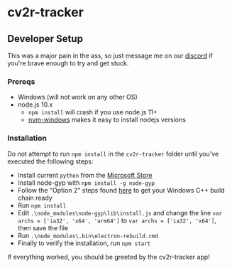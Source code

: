 # cv2r-tracker

## Developer Setup

This was a major pain in the ass, so just message me on our [discord](https://discord.gg/tuGjwHy) if you're brave enough to try and get stuck.

### Prereqs

* Windows (will not work on any other OS)
* node.js 10.x
	* `npm install` will crash if you use node.js 11+
	* [nvm-windows](https://github.com/coreybutler/nvm-windows) makes it easy to install nodejs versions

### Installation

Do not attempt to run `npm install` in the `cv2r-tracker` folder until you've executed the following steps:

* Install current `python` from the [Microsoft Store](https://docs.python.org/3/using/windows.html#the-microsoft-store-package)
* Install node-gyp with `npm install -g node-gyp`
* Follow the "Option 2" steps found [here](https://github.com/nodejs/node-gyp#option-2) to get your Windows C++ build chain ready
* Run `npm install`
* Edit `.\node_modules\node-gyp\lib\install.js` and change the line `var archs = ['ia32', 'x64', 'arm64']` to `var archs = ['ia32', 'x64']`, then save the file
* Run `.\node_modules\.bin\electron-rebuild.cmd`
* Finally to verify the installation, run `npm start`

If everything worked, you should be greeted by the cv2r-tracker app!